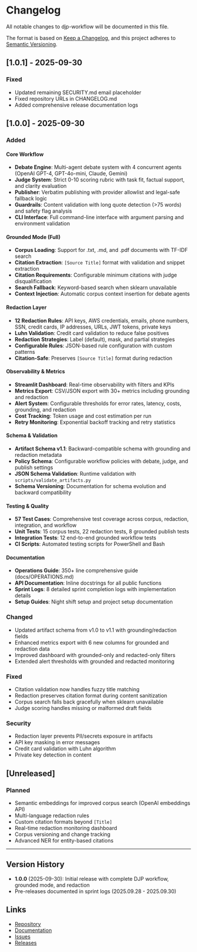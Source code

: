 # Changelog

All notable changes to djp-workflow will be documented in this file.

The format is based on [Keep a Changelog](https://keepachangelog.com/en/1.0.0/),
and this project adheres to [Semantic Versioning](https://semver.org/spec/v2.0.0.html).

## [1.0.1] - 2025-09-30

### Fixed
- Updated remaining SECURITY.md email placeholder
- Fixed repository URLs in CHANGELOG.md
- Added comprehensive release documentation logs

## [1.0.0] - 2025-09-30

### Added

#### Core Workflow
- **Debate Engine**: Multi-agent debate system with 4 concurrent agents (OpenAI GPT-4, GPT-4o-mini, Claude, Gemini)
- **Judge System**: Strict 0-10 scoring rubric with task fit, factual support, and clarity evaluation
- **Publisher**: Verbatim publishing with provider allowlist and legal-safe fallback logic
- **Guardrails**: Content validation with long quote detection (>75 words) and safety flag analysis
- **CLI Interface**: Full command-line interface with argument parsing and environment validation

#### Grounded Mode (Full)
- **Corpus Loading**: Support for .txt, .md, and .pdf documents with TF-IDF search
- **Citation Extraction**: `[Source Title]` format with validation and snippet extraction
- **Citation Requirements**: Configurable minimum citations with judge disqualification
- **Search Fallback**: Keyword-based search when sklearn unavailable
- **Context Injection**: Automatic corpus context insertion for debate agents

#### Redaction Layer
- **12 Redaction Rules**: API keys, AWS credentials, emails, phone numbers, SSN, credit cards, IP addresses, URLs, JWT tokens, private keys
- **Luhn Validation**: Credit card validation to reduce false positives
- **Redaction Strategies**: Label (default), mask, and partial strategies
- **Configurable Rules**: JSON-based rule configuration with custom patterns
- **Citation-Safe**: Preserves `[Source Title]` format during redaction

#### Observability & Metrics
- **Streamlit Dashboard**: Real-time observability with filters and KPIs
- **Metrics Export**: CSV/JSON export with 30+ metrics including grounding and redaction
- **Alert System**: Configurable thresholds for error rates, latency, costs, grounding, and redaction
- **Cost Tracking**: Token usage and cost estimation per run
- **Retry Monitoring**: Exponential backoff tracking and retry statistics

#### Schema & Validation
- **Artifact Schema v1.1**: Backward-compatible schema with grounding and redaction metadata
- **Policy Schema**: Configurable workflow policies with debate, judge, and publish settings
- **JSON Schema Validation**: Runtime validation with `scripts/validate_artifacts.py`
- **Schema Versioning**: Documentation for schema evolution and backward compatibility

#### Testing & Quality
- **57 Test Cases**: Comprehensive test coverage across corpus, redaction, integration, and workflow
- **Unit Tests**: 15 corpus tests, 22 redaction tests, 8 grounded publish tests
- **Integration Tests**: 12 end-to-end grounded workflow tests
- **CI Scripts**: Automated testing scripts for PowerShell and Bash

#### Documentation
- **Operations Guide**: 350+ line comprehensive guide (docs/OPERATIONS.md)
- **API Documentation**: Inline docstrings for all public functions
- **Sprint Logs**: 8 detailed sprint completion logs with implementation details
- **Setup Guides**: Night shift setup and project setup documentation

### Changed
- Updated artifact schema from v1.0 to v1.1 with grounding/redaction fields
- Enhanced metrics export with 6 new columns for grounded and redaction data
- Improved dashboard with grounded-only and redacted-only filters
- Extended alert thresholds with grounded and redacted monitoring

### Fixed
- Citation validation now handles fuzzy title matching
- Redaction preserves citation format during content sanitization
- Corpus search falls back gracefully when sklearn unavailable
- Judge scoring handles missing or malformed draft fields

### Security
- Redaction layer prevents PII/secrets exposure in artifacts
- API key masking in error messages
- Credit card validation with Luhn algorithm
- Private key detection in content

## [Unreleased]

### Planned
- Semantic embeddings for improved corpus search (OpenAI embeddings API)
- Multi-language redaction rules
- Custom citation formats beyond `[Title]`
- Real-time redaction monitoring dashboard
- Corpus versioning and change tracking
- Advanced NER for entity-based citations

---

## Version History

- **1.0.0** (2025-09-30): Initial release with complete DJP workflow, grounded mode, and redaction
- Pre-releases documented in sprint logs (2025.09.28 - 2025.09.30)

## Links

- [Repository](https://github.com/kmabbott81/djp-workflow)
- [Documentation](https://github.com/kmabbott81/djp-workflow/blob/main/docs/OPERATIONS.md)
- [Issues](https://github.com/kmabbott81/djp-workflow/issues)
- [Releases](https://github.com/kmabbott81/djp-workflow/releases)

